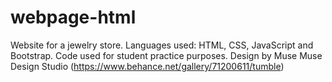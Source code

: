 # webpage-html
Website for a jewelry store. 
Languages used: HTML, CSS, JavaScript and Bootstrap.
Code used for student practice purposes.
Design by Muse Muse Design Studio (https://www.behance.net/gallery/71200611/tumble)
